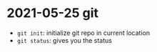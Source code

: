 # 2021-05-25 git

- `git init`: initialize git repo in current location
- `git status`: gives you the status
